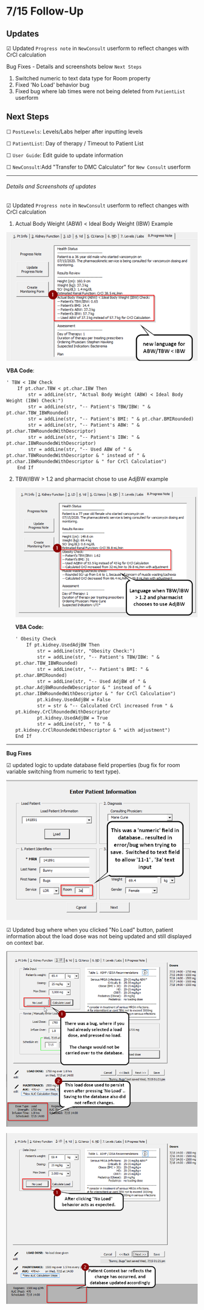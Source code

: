 # 7/15 Follow-Up

## Updates

&#x2611; Updated `Progress note` in `NewConsult` userform to reflect changes with CrCl calculation

Bug Fixes - Details and screenshots below `Next Steps`

1. Switched numeric to text data type for Room property
2. Fixed 'No Load' behavior bug
3. Fixed bug where lab times were not being deleted from `PatientList` userform

## Next Steps

☐ `PostLevels`: Levels/Labs helper after inputting levels

☐ `PatientList`: Day of therapy / Timeout to Patient List

☐ `User Guide`: Edit guide to update information

&#9744; `NewConsult`:Add "Transfer to DMC Calculator" for `New Consult` userform 

-----------



###### Details and Screenshots of updates

&#x2611; Updated `Progress note` in `NewConsult` userform to reflect changes with CrCl calculation  

1. Actual Body Weight (ABW) < Ideal Body Weight (IBW) Example

![](Images7/image000016.png)

**VBA Code**:

```visual basic
' TBW < IBW Check
    If pt.char.TBW < pt.char.IBW Then
        str = addLine(str, "Actual Body Weight (ABW) < Ideal Body Weight (IBW) Check:")
        str = addLine(str, "-- Patient's TBW/IBW: " & pt.char.TBW_IBWRounded)
        str = addLine(str, "-- Patient's BMI: " & pt.char.BMIRounded)
        str = addLine(str, "-- Patient's ABW: " & pt.char.TBWRoundedWithDescriptor)
        str = addLine(str, "-- Patient's IBW: " & pt.char.IBWRoundedWithDescriptor)
        str = addLine(str, "-- Used ABW of " & pt.char.TBWRoundedWithDescriptor & " instead of " & pt.char.IBWRoundedWithDescriptor & " for CrCl Calculation")
    End If
```



2. TBW/IBW > 1.2 and pharmacist chose to use AdjBW example

   ![](Images7/image000017.png)

   **VBA Code:**

   ```visual basic
   ' Obesity Check
       If pt.kidney.UsedAdjBW Then
           str = addLine(str, "Obesity Check:")
           str = addLine(str, "-- Patient's TBW/IBW: " & pt.char.TBW_IBWRounded)
           str = addLine(str, "-- Patient's BMI: " & pt.char.BMIRounded)
           str = addLine(str, "-- Used AdjBW of " & pt.char.AdjBWRoundedWDescriptor & " instead of " & pt.char.IBWRoundedWithDescriptor & " for CrCl Calculation")
           pt.kidney.UsedAdjBW = False
           str = str & "-- Calculated CrCl increased from " & pt.kidney.CrClRoundedWithDescriptor
           pt.kidney.UsedAdjBW = True
           str = addLine(str, " to " & pt.kidney.CrClRoundedWithDescriptor & " with adjustment")
   End If
   ```



---------------

**Bug Fixes**

&#x2611; updated logic to update database field properties (bug fix for room variable switching from numeric to text type).

![](Images7/image000013.png)

&#x2611; Updated bug where when you clicked "No Load" button, patient information about the load dose was not being updated and still displayed on context bar.

![](Images7/image000014.png)

![](Images7/image000015.png)

